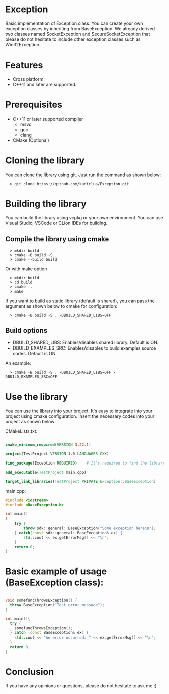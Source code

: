 # Exception
Basic implementation of Exception class. You can create your own exception classes by inheriting from BaseException. We already derived two classes named SocketException and SecureSocketException that please do not hesitate to include other exception classes such as Win32Exception. 

# Features
- Cross platform
- C++11 and later are supported.

# Prerequisites
- C++11 or later supported compiler
    - msvc
    - gcc
    - clang
- CMake (Optional)

# Cloning the library
You can clone the library using git. Just run the command as shown below:

```
  > git clone https://github.com/kadirlua/Exception.git
```

# Building the library
You can build the library using vcpkg or your own environment. You can use Visual Studio, VSCode or CLion IDEs for building.

## Compile the library using cmake
```
  > mkdir build
  > cmake -B build -S .
  > cmake --build build
```

Or with make option
```
  > mkdir build
  > cd build
  > cmake ..
  > make
```

If you want to build as static library (default is shared), you can pass the argument as shown below to cmake for configuration:
```
  > cmake -B build -S . -DBUILD_SHARED_LIBS=OFF
```

## Build options
- DBUILD_SHARED_LIBS: Enables/disables shared library. Default is ON.
- DBUILD_EXAMPLES_SRC: Enables/disables to build examples source codes. Default is ON.

An example:
```
  > cmake -B build -S . -DBUILD_SHARED_LIBS=OFF -DBUILD_EXAMPLES_SRC=OFF
```

# Use the library
You can use the library into your project. It's easy to integrate into your project using cmake configuration. Insert the necessary codes into your project as shown below:

CMakeLists.txt:
``` cmake

cmake_minimum_required(VERSION 3.22.1)

project(TestProject VERSION 1.0 LANGUAGES CXX)

find_package(Exception REQUIRED)    # It's required to find the library

add_executable(TestProject main.cpp)

target_link_libraries(TestProject PRIVATE Exception::BaseException)    # link the library if It's found
```

main.cpp:

``` cpp
#include <iostream>
#include <BaseException.h>

int main()
{
    try {
        throw sdk::general::BaseException("Some exception here\n");
    } catch(const sdk::general::BaseException& ex) {
        std::cout << ex.getErrorMsg() << "\n";
    }
    return 0;
}
```


# Basic example of usage (BaseException class):

```cpp

void somefuncThrowsException() {
  throw BaseException("Test error message");
}

int main(){
  try {
    somefuncThrowsException();
  } catch (const BaseException& ex) {
    std::cout << "An error occurred: " << ex.getErrorMsg() << "\n";
  }
  return 0;
}

```

# Conclusion
If you have any opinions or questions, please do not hesitate to ask me :)
